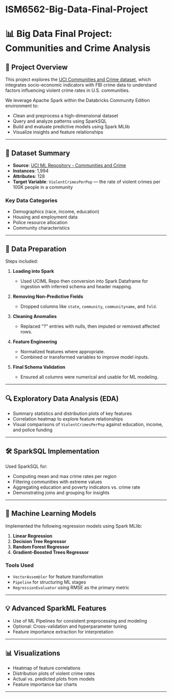 # ISM6562-Big-Data-Final-Project
# 📊 Big Data Final Project: Communities and Crime Analysis

## 📝 Project Overview

This project explores the [UCI Communities and Crime dataset](https://archive.ics.uci.edu/dataset/183/communities+and+crime), which integrates socio-economic indicators with FBI crime data to understand factors influencing violent crime rates in U.S. communities.

We leverage Apache Spark within the Databricks Community Edition environment to:
- Clean and preprocess a high-dimensional dataset
- Query and analyze patterns using SparkSQL
- Build and evaluate predictive models using Spark MLlib
- Visualize insights and feature relationships

---

## 📁 Dataset Summary

- **Source**: [UCI ML Repository - Communities and Crime](https://archive.ics.uci.edu/dataset/183/communities+and+crime)
- **Instances**: 1,994
- **Attributes**: 128
- **Target Variable**: `ViolentCrimesPerPop` — the rate of violent crimes per 100K people in a community

### Key Data Categories
- Demographics (race, income, education)
- Housing and employment data
- Police resource allocation
- Community characteristics

---

## 🔄 Data Preparation

Steps included:

1. **Loading into Spark**
   - Used UCIML Repo then conversion into Spark Dataframe for ingestion with inferred schema and header mapping.

2. **Removing Non-Predictive Fields**
   - Dropped columns like `state`, `community`, `communityname`, and `fold`.

3. **Cleaning Anomalies**
   - Replaced "?" entries with nulls, then imputed or removed affected rows.

4. **Feature Engineering**
   - Normalized features where appropriate.
   - Combined or transformed variables to improve model inputs.

5. **Final Schema Validation**
   - Ensured all columns were numerical and usable for ML modeling.

---

## 🔍 Exploratory Data Analysis (EDA)

- Summary statistics and distribution plots of key features
- Correlation heatmap to explore feature relationships
- Visual comparisons of `ViolentCrimesPerPop` against education, income, and police funding

---

## 🛠 SparkSQL Implementation

Used SparkSQL for:
- Computing mean and max crime rates per region
- Filtering communities with extreme values
- Aggregating education and poverty indicators vs. crime rate
- Demonstrating joins and grouping for insights

---

## 🤖 Machine Learning Models

Implemented the following regression models using Spark MLlib:

1. **Linear Regression**
2. **Decision Tree Regressor**
3. **Random Forest Regressor**
4. **Gradient-Boosted Trees Regressor**

### Tools Used
- `VectorAssembler` for feature transformation
- `Pipeline` for structuring ML stages
- `RegressionEvaluator` using RMSE as the primary metric

---

## 💡 Advanced SparkML Features

- Use of ML Pipelines for consistent preprocessing and modeling
- Optional: Cross-validation and hyperparameter tuning
- Feature importance extraction for interpretation

---

## 📊 Visualizations

- Heatmap of feature correlations
- Distribution plots of violent crime rates
- Actual vs. predicted plots from models
- Feature importance bar charts

---
